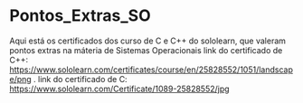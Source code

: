 # Pontos_Extras_SO
Aqui está os certificados dos curso de C e C++ do sololearn, que valeram pontos extras na máteria de Sistemas Operacionais
link do certificado de C++: https://www.sololearn.com/certificates/course/en/25828552/1051/landscape/png
.
link do certificado de C: https://www.sololearn.com/Certificate/1089-25828552/jpg
